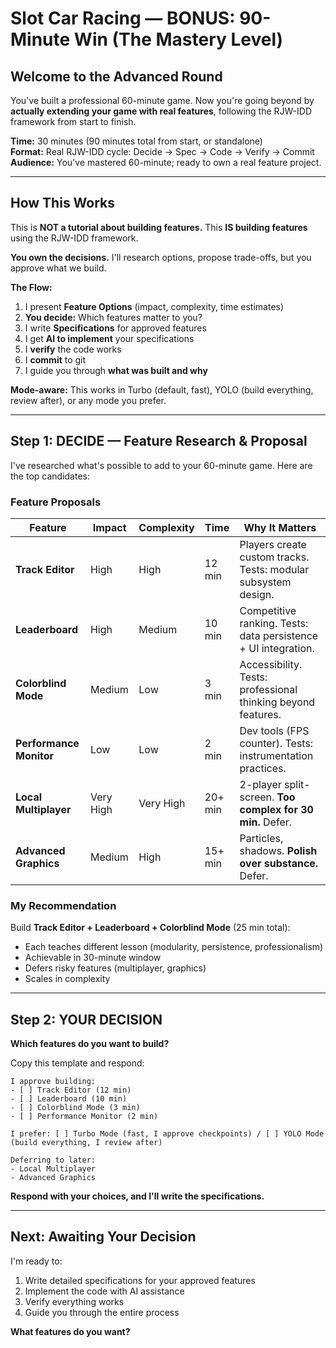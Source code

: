 # Slot Car Racing — BONUS: 90-Minute Win (The Mastery Level)

## Welcome to the Advanced Round

You've built a professional 60-minute game. Now you're going beyond by **actually extending your game with real features**, following the RJW-IDD framework from start to finish.

**Time:** 30 minutes (90 minutes total from start, or standalone)  
**Format:** Real RJW-IDD cycle: Decide → Spec → Code → Verify → Commit  
**Audience:** You've mastered 60-minute; ready to own a real feature project.

---

## How This Works

This is **NOT a tutorial about building features.** This **IS building features** using the RJW-IDD framework.

**You own the decisions.** I'll research options, propose trade-offs, but you approve what we build.

**The Flow:**
1. I present **Feature Options** (impact, complexity, time estimates)
2. **You decide:** Which features matter to you?
3. I write **Specifications** for approved features
4. I get **AI to implement** your specifications
5. I **verify** the code works
6. I **commit** to git
7. I guide you through **what was built and why**

**Mode-aware:** This works in Turbo (default, fast), YOLO (build everything, review after), or any mode you prefer.

---

## Step 1: DECIDE — Feature Research & Proposal

I've researched what's possible to add to your 60-minute game. Here are the top candidates:

### Feature Proposals

| Feature | Impact | Complexity | Time | Why It Matters |
|---------|--------|-----------|------|----------------|
| **Track Editor** | High | High | 12 min | Players create custom tracks. Tests: modular subsystem design. |
| **Leaderboard** | High | Medium | 10 min | Competitive ranking. Tests: data persistence + UI integration. |
| **Colorblind Mode** | Medium | Low | 3 min | Accessibility. Tests: professional thinking beyond features. |
| **Performance Monitor** | Low | Low | 2 min | Dev tools (FPS counter). Tests: instrumentation practices. |
| **Local Multiplayer** | Very High | Very High | 20+ min | 2-player split-screen. **Too complex for 30 min.** Defer. |
| **Advanced Graphics** | Medium | High | 15+ min | Particles, shadows. **Polish over substance.** Defer. |

### My Recommendation

Build **Track Editor + Leaderboard + Colorblind Mode** (25 min total):
- Each teaches different lesson (modularity, persistence, professionalism)
- Achievable in 30-minute window
- Defers risky features (multiplayer, graphics)
- Scales in complexity

---

## Step 2: YOUR DECISION

**Which features do you want to build?**

Copy this template and respond:

```
I approve building:
- [ ] Track Editor (12 min)
- [ ] Leaderboard (10 min)
- [ ] Colorblind Mode (3 min)
- [ ] Performance Monitor (2 min)

I prefer: [ ] Turbo Mode (fast, I approve checkpoints) / [ ] YOLO Mode (build everything, I review after)

Deferring to later:
- Local Multiplayer
- Advanced Graphics
```

**Respond with your choices, and I'll write the specifications.**

---

## Next: Awaiting Your Decision

I'm ready to:
1. Write detailed specifications for your approved features
2. Implement the code with AI assistance
3. Verify everything works
4. Guide you through the entire process

**What features do you want?**
